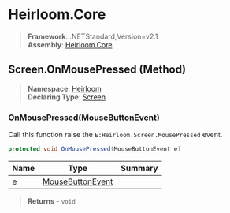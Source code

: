 # Heirloom.Core

> **Framework**: .NETStandard,Version=v2.1  
> **Assembly**: [Heirloom.Core][0]

## Screen.OnMousePressed (Method)

> **Namespace**: [Heirloom][0]  
> **Declaring Type**: [Screen][1]

### OnMousePressed(MouseButtonEvent)

Call this function raise the `E:Heirloom.Screen.MousePressed` event.

```cs
protected void OnMousePressed(MouseButtonEvent e)
```

| Name | Type                  | Summary |
|------|-----------------------|---------|
| e    | [MouseButtonEvent][2] |         |

> **Returns** - `void`

[0]: ../../../Heirloom.Core.md
[1]: ../Screen.md
[2]: ../MouseButtonEvent.md

